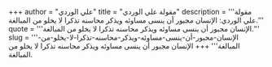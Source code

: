 +++
author = "علي الوردي"
title = "مقولة علي الوردي"
description = '''مقولة علي الوردي: الإنسان مجبور أن ينسى مساوئه ويذكر محاسنه تذكرا لا يخلو من المبالغة.'''
quote = '''الإنسان مجبور أن ينسى مساوئه ويذكر محاسنه تذكرا لا يخلو من المبالغة.'''
slug = '''الإنسان-مجبور-أن-ينسى-مساوئه-ويذكر-محاسنه-تذكرا-لا-يخلو-من-المبالغة'''
+++
الإنسان مجبور أن ينسى مساوئه ويذكر محاسنه تذكرا لا يخلو من المبالغة.
